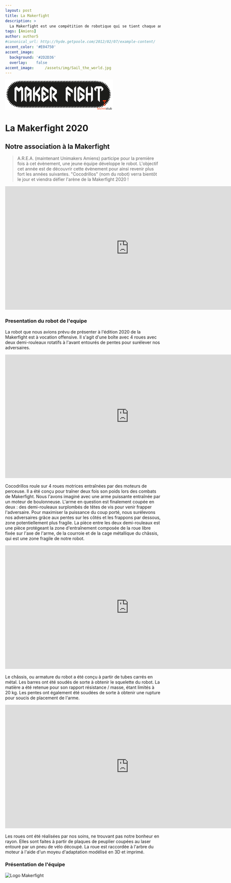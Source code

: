 ```yaml
---
layout: post
title: La Makerfight
description: >
  La Makerfight est une compétition de robotique qui se tient chaque année à Mulhouse, où différentes équipes s'affrontent dans des combats de robots épiques ! Cette compétition puise son inspiration dans les combats de robots, notamment dans les premières éditions de la Coupe de France de robotique et des tournois tels que Battlebots. Le concept de la Makerfight repose sur une idée simple : s'amuser avec des robots. Pour les passionnés de création, c'est encore plus gratifiant si le robot est conçu entièrement par eux-mêmes. La Makerfight est le fruit de discussions qui ont débuté chez Technistub en 2014. L'idée de créer en France un combat de robots ouvert à tous, tout en intégrant les valeurs des fablabs et des makerspaces, a été lancée. L'aventure a donc débuté à Technistub, et la première édition a été organisée à Mulhouse en hiver 2014.
tags: [Amiens]
author: author5
#canonical_url: http://hyde.getpoole.com/2012/02/07/example-content/
accent_color: '#E04750'
accent_image:
  background: '#2D2D36'
  overlay:    false
accent_image:     /assets/img/Sail_the_world.jpg
---
```

![Logo Makerfight](/assets/img/makerfight.png)
# La Makerfight 2020
## Notre association à la Makerfight 
> A.R.E.A. (maintenant Unimakers Amiens) participe pour la première fois à cet évènement, une jeune équipe développe le robot. L'objectif cet année est de découvrir cette évènement pour ainsi revenir plus fort les années suivantes. "Cocodrillos" (nom du robot) verra bientôt le jour et viendra défier l'arène de la Makerfight 2020 !

<iframe width="800" height="400" src="https://www.youtube.com/embed/hZqEKI1XL54" title="MAKERFIGHT by Technistub" frameborder="0" allow="accelerometer; autoplay; clipboard-write; encrypted-media; gyroscope; picture-in-picture; web-share" allowfullscreen></iframe>

### Presentation du robot de l'equipe

La robot que nous avions prévu de présenter à l'édition 2020 de la Makerfight est à vocation offensive. Il s'agit d'une boîte avec 4 roues avec deux demi-rouleaux rotatifs à l'avant entourés de pentes pour surélever nos adversaires. 

<iframe width="800" height="400" src="https://myhub.autodesk360.com/ue2fd6c97/g/shares/SH56a43QTfd62c1cd9687c2c9b4cc947eb56" title="MAKERFIGHT by Technistub" frameborder="0" allow="accelerometer; autoplay; clipboard-write; encrypted-media; gyroscope; picture-in-picture; web-share" allowfullscreen></iframe>

Cocodrillos roule sur 4 roues motrices entraînées par des moteurs de perceuse. Il a été conçu pour traîner deux fois son poids lors des combats de Makerfight. Nous l'avons imaginé avec une arme puissante entraînée par un moteur de boulonneuse. L'arme en question est finalement coupée en deux : des demi-rouleaux surplombés de têtes de vis pour venir frapper l'adversaire. Pour maximiser la puissance du coup porté, nous surélevons nos adversaires grâce aux pentes sur les côtés et les frappons par dessous, zone potentiellement plus fragile. La pièce entre les deux demi-rouleaux est une pièce protégeant la zone d'entraînement composée de la roue libre fixée sur l'axe de l'arme, de la courroie et de la cage métallique du châssis, qui est une zone fragile de notre robot. 

<iframe width="800" height="400" src="https://myhub.autodesk360.com/ue2fd6c97/g/shares/SH56a43QTfd62c1cd968903f629183ae2134" title="MAKERFIGHT by Technistub" frameborder="0" allow="accelerometer; autoplay; clipboard-write; encrypted-media; gyroscope; picture-in-picture; web-share" allowfullscreen></iframe>

Le châssis, ou armature du robot a été conçu à partir de tubes carrés en métal. Les barres ont été soudés de sorte à obtenir le squelette du robot. La matière a été retenue pour son rapport résistance / masse, étant limités à 20 kg. Les pentes ont également été soudées de sorte à obtenir une rupture pour soucis de placement de l'arme. 

<iframe width="800" height="400" src="https://myhub.autodesk360.com/ue2fd6c97/g/shares/SH56a43QTfd62c1cd9681782df5d3cb0c3bd" title="MAKERFIGHT by Technistub" frameborder="0" allow="accelerometer; autoplay; clipboard-write; encrypted-media; gyroscope; picture-in-picture; web-share" allowfullscreen></iframe>

Les roues ont été réalisées par nos soins, ne trouvant pas notre bonheur en rayon. Elles sont faites à partir de plaques de peuplier coupées au laser entouré par un pneu de vélo découpé. La roue est raccordée à l'arbre du moteur à l'aide d'un moyeu d'adaptation modélisé en 3D et imprimé. 

### Présentation de l'équipe 

![Logo Makerfight](/assets/img/equipe/Makerfight.png)


